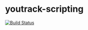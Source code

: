 # youtrack-scripting

[![Build Status](https://img.shields.io/travis/JetBrains/youtrack-scripting/master.svg?style=flat-square)](https://travis-ci.org/JetBrains/youtrack-scripting)
